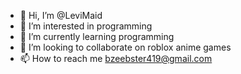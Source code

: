 - 👋 Hi, I’m @LeviMaid
- 👀 I’m interested in programming 
- 🌱 I’m currently learning programming 
- 💞️ I’m looking to collaborate on roblox anime games
- 📫 How to reach me bzeebster419@gmail.com

<!---
LeviMaid/LeviMaid is a ✨ special ✨ repository because its `README.md` (this file) appears on your GitHub profile.
You can click the Preview link to take a look at your changes.
--->
